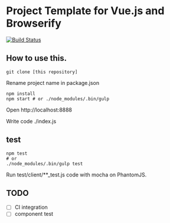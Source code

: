 # Project Template for Vue.js and Browserify

[![Build Status](https://travis-ci.org/nidate/vuejs-browserify-template.svg)](https://travis-ci.org/nidate/vuejs-browserify-template)

## How to use this.

```
git clone [this repository]
```

Rename project name in package.json

```
npm install
npm start # or ./node_modules/.bin/gulp
```

Open http://localhost:8888

Write code ./index.js

## test

```
npm test
# or
./node_modules/.bin/gulp test
```

Run test/client/**_test.js code with mocha on PhantomJS.

## TODO
- [ ] CI integration
- [ ] component test
